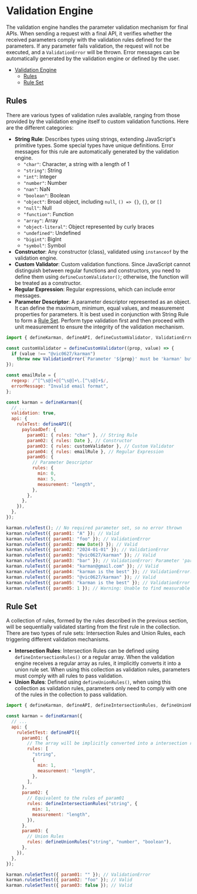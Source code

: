 # Validation Engine

The validation engine handles the parameter validation mechanism for final APIs. When sending a request with a final API, it verifies whether the received parameters comply with the validation rules defined for the parameters. If any parameter fails validation, the request will not be executed, and a `ValidationError` will be thrown. Error messages can be automatically generated by the validation engine or defined by the user.

- [Validation Engine](#validation-engine)
  - [Rules](#rules)
  - [Rule Set](#rule-set)

## Rules

There are various types of validation rules available, ranging from those provided by the validation engine itself to custom validation functions. Here are the different categories:

- **String Rule**: Describes types using strings, extending JavaScript's primitive types. Some special types have unique definitions. Error messages for this rule are automatically generated by the validation engine.
  - `"char"`: Character, a string with a length of 1
  - `"string"`: String
  - `"int"`: Integer
  - `"number"`: Number
  - `"nan"`: NaN
  - `"boolean"`: Boolean
  - `"object"`: Broad object, including `null`, `() => {}`, `{}`, or `[]`
  - `"null"`: Null
  - `"function"`: Function
  - `"array"`: Array
  - `"object-literal"`: Object represented by curly braces
  - `"undefined"`: Undefined
  - `"bigint"`: BigInt
  - `"symbol"`: Symbol
- **Constructor**: Any constructor (class), validated using `instanceof` by the validation engine.
- **Custom Validator**: Custom validation functions. Since JavaScript cannot distinguish between regular functions and constructors, you need to define them using `defineCustomValidator()`; otherwise, the function will be treated as a constructor.
- **Regular Expression**: Regular expressions, which can include error messages.
- **Parameter Descriptor**: A parameter descriptor represented as an object. It can define the maximum, minimum, equal values, and measurement properties for parameters. It is best used in conjunction with String Rule to form a [Rule Set](#rule-set). Perform type validation first and then proceed with unit measurement to ensure the integrity of the validation mechanism.

```js
import { defineKarman, defineAPI, defineCustomValidator, ValidationError } from "@vic0627/karman";

const customValidator = defineCustomValidator((prop, value) => {
  if (value !== "@vic0627/karman")
    throw new ValidationError(`Parameter '${prop}' must be 'karman' but received '${value}'`);
});

const emailRule = {
  regexp: /^[^\s@]+@[^\s@]+\.[^\s@]+$/,
  errorMessage: "Invalid email format",
};

const karman = defineKarman({
  // ...
  validation: true,
  api: {
    ruleTest: defineAPI({
      payloadDef: {
        param01: { rules: "char" }, // String Rule
        param02: { rules: Date }, // Constructor
        param03: { rules: customValidator }, // Custom Validator
        param04: { rules: emailRule }, // Regular Expression
        param05: {
          // Parameter Descriptor
          rules: {
            min: 0,
            max: 5,
            measurement: "length",
          },
        },
      },
    }),
  },
});

karman.ruleTest(); // No required parameter set, so no error thrown
karman.ruleTest({ param01: "A" }); // Valid
karman.ruleTest({ param01: "foo" }); // ValidationError
karman.ruleTest({ param02: new Date() }); // Valid
karman.ruleTest({ param02: "2024-01-01" }); // ValidationError
karman.ruleTest({ param03: "@vic0627/karman" }); // Valid
karman.ruleTest({ param03: "bar" }); // ValidationError: Parameter 'param03' must be 'karman' but received 'bar'
karman.ruleTest({ param04: "karman@gmail.com" }); // Valid
karman.ruleTest({ param04: "karman is the best" }); // ValidationError: Invalid email format
karman.ruleTest({ param05: "@vic0627/karman" }); // Valid
karman.ruleTest({ param05: "karman is the best" }); // ValidationError
karman.ruleTest({ param05: 1 }); // Warning: Unable to find measurable property
```

## Rule Set

A collection of rules, formed by the rules described in the previous section, will be sequentially validated starting from the first rule in the collection. There are two types of rule sets: Intersection Rules and Union Rules, each triggering different validation mechanisms.

- **Intersection Rules**: Intersection Rules can be defined using `defineIntersectionRules()` or a regular array. When the validation engine receives a regular array as rules, it implicitly converts it into a union rule set. When using this collection as validation rules, parameters must comply with all rules to pass validation.
- **Union Rules**: Defined using `defineUnionRules()`, when using this collection as validation rules, parameters only need to comply with one of the rules in the collection to pass validation.

```js
import { defineKarman, defineAPI, defineIntersectionRules, defineUnionRules } from "@vic0627/karman";

const karman = defineKarman({
  // ...
  api: {
    ruleSetTest: defineAPI({
      param01: {
        // The array will be implicitly converted into a intersection rule set
        rules: [
          "string",
          {
            min: 1,
            measurement: "length",
          },
        ],
      },
      param02: {
        // Equivalent to the rules of param01
        rules: defineIntersectionRules("string", {
          min: 1,
          measurement: "length",
        }),
      },
      param03: {
        // Union Rules
        rules: defineUnionRules("string", "number", "boolean"),
      },
    }),
  },
});

karman.ruleSetTest({ param01: "" }); // ValidationError
karman.ruleSetTest({ param02: "foo" }); // Valid
karman.ruleSetTest({ param03: false }); // Valid
```
